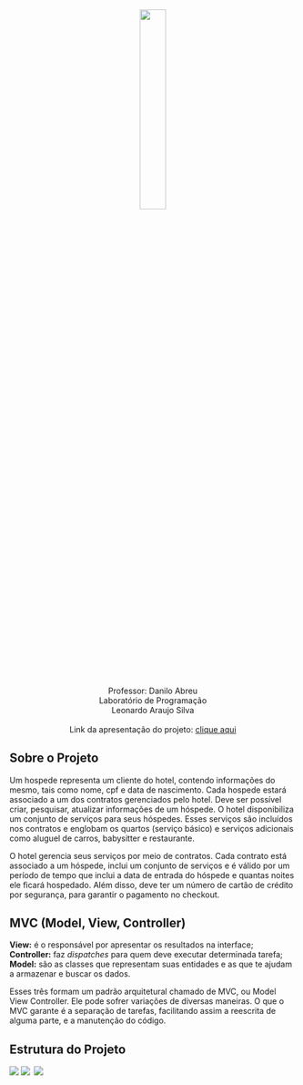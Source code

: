 <h2 align="center">
<img src="https://lh3.googleusercontent.com/Ie3tjxX8E51qHUEFuboJcBe7tBvhGqHwsAhJ859yMTa6OmpDbMpc7jwKG_Ek7pPZTUkIvpIoX0NpjDF8sFwNoe8Sux2ulC4BiC-5CBpkouwxGhBfk-EPg9GgPK8S01FXswRahVhwNlqlbK7zypqlszijiMxpPxSyh2cdpuT3esTFxm_zD4X7559M1DrAzZm95LOx2-WoDEzpOodOnuKkczQNZ07l0vV29Kl9D4uPesFpdkivNpt8_0oT4GPpBH0UyLzARX5fJqsH5P923hJaIejzClqaeVRT9AcOLBxE4ChZ6PaFRy0CpP-LijoBBt_njo75CNw3n_WCz7I1W67xF3Fm9ss5-YqdxNKT-w8sfwld8e9e4PsQa9ukgqEIBjGZCPp-BSkNtEMHixCjVrgcPCSlkBLwNDtwhs1qfVNGl0mk8xseWQr3ZsoHttklfuvD7l5hIKyVavcDB-T5fMvO0SD3-6L6cxZADt9hmNWT-IAwsDFA8cjcRra1Bl1UN91yKK6vXmcbJshUC4zBNv9U1znmxg4-7M_W-wOdMKqN6p1BnbpEAIDubedccQ=w1326-h644" width="30%">
</h2>

<p align="center">
Professor: Danilo Abreu<br>
Laboratório de Programação<br>
Leonardo Araujo Silva<br>
<br>
Link da apresentação do projeto: <a href="#" target="_blank">clique aqui</a>
</p>

## Sobre o Projeto

<p>Um hospede representa um cliente do hotel, contendo informações do mesmo, tais como nome, cpf e data de nascimento. Cada hospede estará associado a um dos contratos
gerenciados pelo hotel. Deve ser possível criar, pesquisar, atualizar informações de um hóspede. O hotel disponibiliza um conjunto de serviços para seus hóspedes. Esses serviços são incluídos nos contratos e englobam os quartos (serviço básico) e serviços adicionais
como aluguel de carros, babysitter e restaurante.</p>

<p>O hotel gerencia seus serviços por meio de contratos. Cada contrato está associado a um hóspede, inclui um conjunto de serviços e é válido por um período de tempo que
inclui a data de entrada do hóspede e quantas noites ele ficará hospedado. Além disso, deve ter um número de cartão de crédito por segurança, para garantir o pagamento no checkout.</p>


## MVC (Model, View, Controller)

<strong>View:</strong> é o responsável por apresentar os resultados na interface;<br>
<strong>Controller:</strong> faz <i>dispatches</i> para quem deve executar determinada tarefa;<br>
<strong>Model:</strong> são as classes que representam suas entidades e as que te ajudam a armazenar e buscar os dados.<br>

<p>
Esses três formam um padrão arquitetural chamado de MVC, ou Model View Controller. Ele pode sofrer variações de diversas maneiras. O que o MVC garante é a separação de tarefas, facilitando assim a reescrita de alguma parte, e a manutenção do código. </p>

## Estrutura do Projeto

<img src="https://lh3.googleusercontent.com/9TPxBYkPJyIxvBl86GsSexWsfjkKmNUJt-cXD6zZWVrhSGz2tVKSIQ0ENu4QGC2ITaDegYyVjNscC27bnWbAFn38_Ho5WBqVAEwWlGyE2C-QZ72yNFpgrvIrdRsY-FLQA1ZRjgEOzduan6aYRV94VpJtiaiwmngBWyo19ifDIEJv8ShgA1N806xKrlI91s8SPvbFmrKU75BS__Aim-J15wVfscok45JFxt5dlFCKuDSOdWO7AGDxnDzv-A5aAhdjQcz-skfr_qv6YbNKJd1FSMB44v90EjnFMm9BsE9e5hGX-GvxvLZ02uVSWIaOuSJi-bvXlI6cOeWUnRrMWGKtlq7Hg9hGJkIu2BE7nuaCLthPeV-iwysG1O4S4TZs12LxW8_lNleMAh6Y36-c4FBp4nqL8xsYsyz4LGLV8untDqLKzrwL0GorFNsF7XBQHspuQSOvnCIIio97XqqE3bjRCPfafUngcNHgHPeTCYZqCDngUWdD5UQ99g3wI30_MndCqaHfyg5TF-krG-OCH6w4_FT_hhOa6WhkbU6ZBWKgT4ynntCEG5QE32XylQ=w1325-h644" style="margin-top: -22px;">

<img src="https://lh3.googleusercontent.com/hvlvEQAl9ECqPKggqcjXfRzqBmbAacQ9OZAmD53ANOpTLccQS22Z1UZsite0pgeFzgApJL7VuPeWFx4G_1l9D-BE666rMdsFravufgNbimYJA9sdvaaj6pGhil8LSU1MCJqe7uCvCUpSZD685nnLTsX_pV3rfRFgikgjzpkIgZRRG_pOPpEy7As-BVD9EC1txjwBu03uIQh37pZF8kLv44d6WAA9PaxMnF50lP2CKOYnUnaiaexs0R414rEFZjJqQhJ2M6w3QbSMdXpqcPYILDvWEbeaYZU49J1-rcW18JI2_620S1R93VlUqVRY2AuyeDdtnQA0Fb062WpaYrYrmOYWpczNHJw_JrkDihrv5NEkjBZVGfnQb3uSPAyZjymlSu-X0cUZxT6YQjj79J3xc1J_kmb-pdJfwQiXX3iIADh3e2jSApui3Au_AD1uPLjcGkVJlB2TOz9uulxLVNM4AiOrfAlVIPDv7Wriq5oJhHYVpg08YrIVpLdbyOxFgdl8M36zH9N_kDmwK7fODERQBxL6-2wfmVVzzzJgOhx0zv6ft_RbU6qDw7TZLw=w1325-h644">

<img src="https://lh3.googleusercontent.com/HwZ86KGvtA2YyL6-G3AEv2jqc-KKBHrEJaVlTPo4_AxLloPebBPqeNzIl1vvbpHz0hxW7pTptcAFUpr4GsJzVvlJ-MG_AWZqtRTTNc0RVh3aI9_4nRiAZ9MSa4CWIrBPhzmzuPzs6u_SNcZejdaQJNvY72K5pjFIsZkRIjOcZ6jrGPya7bhek6fTSoota_1cZFgwoqv4RtvF44CpFrDwxa5TAgv_vu0g85f6o7TWghbHRdPEYUVqlHqvK5NjY4IDCzbnUnK8CTYZcOJWMA2aVRefIdNDj6Dru9oy7S-o01lSdZe9lY-_lOUyx5MEoIbJPJnXuPOar5v74I6DKQnpRHTVCEdGpyzaYe6fDCCDmeCCYJyBrxXJhPruxGgEusX5pu-Db5SxTkO1Wlm6dPupKuqIYClOEc7O6C02nQdl-9wuY-yPLQUCGz7VhUmDVPsyhn85je5Hy7Q1QwqugWtPf0bdIeuWdg8M2i4CF_X8YJgPHvIpJTNsSyaWI2Yneb5YoVUBqmxrDenge1WFgK2qgh69VaA0vf73TS2F7ZDszPvQ-oMt8fhqI3JGWg=w1325-h644" style="margin-top: -25px; margin-left: 3px;">

